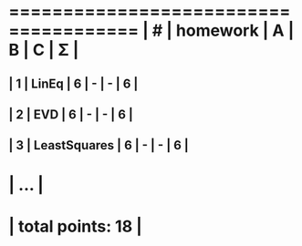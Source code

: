  ======================================
| #  | homework      | A | B | C | Σ   |
 ======================================
| 1  | LinEq         | 6 | - | - | 6  |
---------------------------------------
| 2  | EVD           | 6 | - | - |  6  |
---------------------------------------
| 3  | LeastSquares  | 6 | - | - |  6  |
---------------------------------------
|              ...                     |
 ======================================
|                    total points: 18  |
 ======================================
